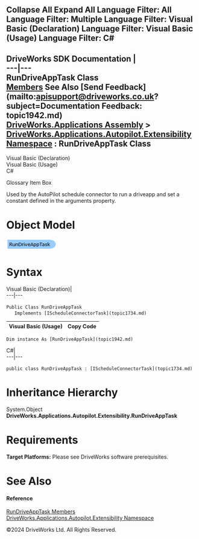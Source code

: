        

 Collapse All Expand All  Language Filter: All  Language Filter: Multiple  Language Filter: Visual Basic (Declaration) Language Filter: Visual Basic (Usage) Language Filter: C#  
---  
DriveWorks SDK Documentation  |   
---|---  
RunDriveAppTask Class   
[Members](topic1943.md) See Also [Send Feedback](mailto:apisupport@driveworks.co.uk?subject=Documentation Feedback: topic1942.md)  
[DriveWorks.Applications Assembly](topic13.md) > [DriveWorks.Applications.Autopilot.Extensibility Namespace](topic1633.md) : RunDriveAppTask Class  
---  
  
Visual Basic (Declaration)    
Visual Basic (Usage)    
C# 

Glossary Item Box

Used by the AutoPilot schedule connector to run a driveapp and set a constant defined in the arguments property. 

# Object Model

![](dotnetdiagramimages/image68.png)

# Syntax

Visual Basic (Declaration)|   
---|---  
      
    
    Public Class RunDriveAppTask 
       Implements [IScheduleConnectorTask](topic1734.md)   
  
Visual Basic (Usage)| Copy Code  
---|---  
      
    
    Dim instance As [RunDriveAppTask](topic1942.md)  
  
C#|   
---|---  
      
    
    public class RunDriveAppTask : [IScheduleConnectorTask](topic1734.md)    
  
# Inheritance Hierarchy

System.Object  
**DriveWorks.Applications.Autopilot.Extensibility.RunDriveAppTask**  


# Requirements

**Target Platforms:** Please see DriveWorks software prerequisites.

# See Also

#### Reference

[RunDriveAppTask Members](topic1943.md)   
[DriveWorks.Applications.Autopilot.Extensibility Namespace](topic1633.md)

©2024 DriveWorks Ltd. All Rights Reserved.

